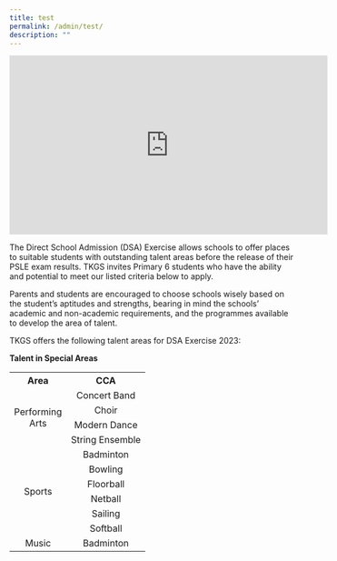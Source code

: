 ```yaml
---
title: test
permalink: /admin/test/
description: ""
---
```


<center><iframe width="560" height="315" src="https://www.youtube.com/embed/wXNyVhlxC1Q" title="YouTube video player" frameborder="0" allow="accelerometer; autoplay; clipboard-write; encrypted-media; gyroscope; picture-in-picture; web-share" allowfullscreen></iframe></center>

<p>The Direct School Admission (DSA) Exercise allows schools to offer places to suitable students with outstanding talent areas before the release of their PSLE exam results. TKGS invites Primary 6 students who have the ability and potential to meet our listed criteria below to apply.</p>

<p>Parents and students are encouraged to choose schools wisely based on the student’s aptitudes and strengths, bearing in mind the schools’ academic and non-academic requirements, and the programmes available to develop the area of talent.</p>

<p>TKGS offers the following talent areas for DSA Exercise 2023:</p>
<p><b>Talent in Special Areas</b><p>
<table>
	<tbody>
		<tr>
			<th style="text-align: center">Area</th>
			<th style="text-align: center">CCA</th>
		</tr>
		<tr style="text-align: center">
			<td style="vertical-align: middle;" rowspan="4">Performing <br>Arts</td>
			<td>Concert Band</td>
		</tr>
		<tr style="text-align: center">
			<td>Choir</td>
		</tr>
		<tr style="text-align: center">
			<td>Modern Dance</td>
		</tr>
		<tr style="text-align: center">
			<td>String Ensemble</td>
		</tr>
		<tr style="text-align: center">
			<td style="vertical-align: middle;" rowspan="6">Sports</td>
			<td>Badminton</td>
		</tr>
		<tr style="text-align: center">
			<td>Bowling</td>
		</tr>
		<tr style="text-align: center">
			<td>Floorball</td>
		</tr>
		<tr style="text-align: center">
			<td>Netball</td>
		</tr>
		<tr style="text-align: center">
			<td>Sailing</td>
		</tr>
		<tr style="text-align: center">
			<td>Softball</td>
		</tr>
		<tr style="text-align: center">
			<td>Music</td>
			<td>Badminton</td>
		</tr>
				</tbody>
		</table>